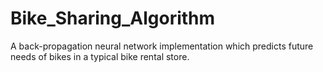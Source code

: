# Bike_Sharing_Algorithm
A back-propagation neural network implementation which predicts future needs of bikes in a typical bike rental store. 
